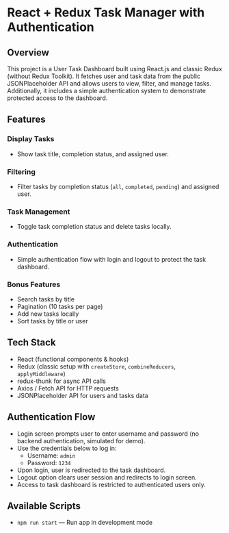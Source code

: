 # React + Redux Task Manager with Authentication

## Overview
This project is a User Task Dashboard built using React.js and classic Redux (without Redux Toolkit). It fetches user and task data from the public JSONPlaceholder API and allows users to view, filter, and manage tasks. Additionally, it includes a simple authentication system to demonstrate protected access to the dashboard.

## Features

### Display Tasks
- Show task title, completion status, and assigned user.

### Filtering
- Filter tasks by completion status (`all`, `completed`, `pending`) and assigned user.

### Task Management
- Toggle task completion status and delete tasks locally.

### Authentication
- Simple authentication flow with login and logout to protect the task dashboard.


### Bonus Features
- Search tasks by title  
- Pagination (10 tasks per page)  
- Add new tasks locally  
- Sort tasks by title or user

## Tech Stack
- React (functional components & hooks)  
- Redux (classic setup with `createStore`, `combineReducers`, `applyMiddleware`)  
- redux-thunk for async API calls  
- Axios / Fetch API for HTTP requests  
- JSONPlaceholder API for users and tasks data

## Authentication Flow
- Login screen prompts user to enter username and password (no backend authentication, simulated for demo).  
- Use the credentials below to log in:  
  - Username: `admin`  
  - Password: `1234`  
- Upon login, user is redirected to the task dashboard.  
- Logout option clears user session and redirects to login screen.  
- Access to task dashboard is restricted to authenticated users only.

## Available Scripts
- `npm run start` — Run app in development mode
